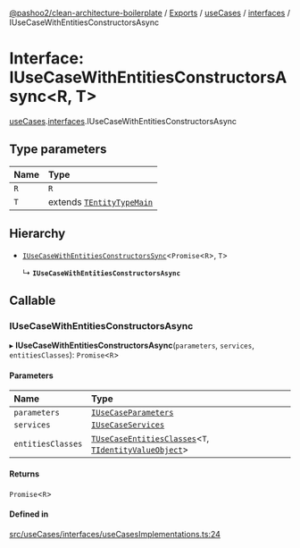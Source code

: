 [@pashoo2/clean-architecture-boilerplate](../README.md) / [Exports](../modules.md) / [useCases](../modules/usecases.md) / [interfaces](../modules/usecases.interfaces.md) / IUseCaseWithEntitiesConstructorsAsync

# Interface: IUseCaseWithEntitiesConstructorsAsync<R, T\>

[useCases](../modules/usecases.md).[interfaces](../modules/usecases.interfaces.md).IUseCaseWithEntitiesConstructorsAsync

## Type parameters

| Name | Type |
| :------ | :------ |
| `R` | `R` |
| `T` | extends [`TEntityTypeMain`](../modules/entities.interfaces.md#tentitytypemain) |

## Hierarchy

- [`IUseCaseWithEntitiesConstructorsSync`](usecases.interfaces.iusecasewithentitiesconstructorssync.md)<`Promise`<`R`\>, `T`\>

  ↳ **`IUseCaseWithEntitiesConstructorsAsync`**

## Callable

### IUseCaseWithEntitiesConstructorsAsync

▸ **IUseCaseWithEntitiesConstructorsAsync**(`parameters`, `services`, `entitiesClasses`): `Promise`<`R`\>

#### Parameters

| Name | Type |
| :------ | :------ |
| `parameters` | [`IUseCaseParameters`](usecases.interfaces.iusecaseparameters.md) |
| `services` | [`IUseCaseServices`](usecases.interfaces.iusecaseservices.md) |
| `entitiesClasses` | [`TUseCaseEntitiesClasses`](../modules/usecases.interfaces.md#tusecaseentitiesclasses)<`T`, [`TIdentityValueObject`](../modules/valueobject.interfaces.md#tidentityvalueobject)\> |

#### Returns

`Promise`<`R`\>

#### Defined in

[src/useCases/interfaces/useCasesImplementations.ts:24](https://github.com/pashoo2/clean-architecture-boilerplate/blob/e54a93c/src/useCases/interfaces/useCasesImplementations.ts#L24)
